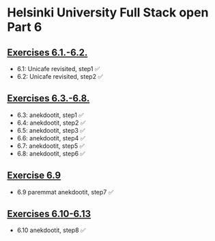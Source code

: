 # Helsinki University Full Stack open Part 6

## [Exercises 6.1.-6.2.](https://fullstackopen.com/osa6/flux_arkkitehtuuri_ja_redux#tehtavat-6-1-6-2)

- 6.1: Unicafe revisited, step1 ✅
- 6.2: Unicafe revisited, step2 ✅

## [Exercises 6.3.-6.8.](https://fullstackopen.com/osa6/flux_arkkitehtuuri_ja_redux#tehtavat-6-3-6-8)

- 6.3: anekdootit, step1 ✅
- 6.4: anekdootit, step2 ✅
- 6.5: anekdootit, step3 ✅
- 6.6: anekdootit, step4 ✅
- 6.7: anekdootit, step5 ✅
- 6.8: anekdootit, step6 ✅


## [Exercise 6.9](https://fullstackopen.com/osa6/monta_reduseria#tehtava-6-9)

- 6.9 paremmat anekdootit, step7 ✅

## [Exercises 6.10-6.13](https://fullstackopen.com/osa6/monta_reduseria#tehtavat-6-10-6-13)

- 6.10 anekdootit, step8 ✅
